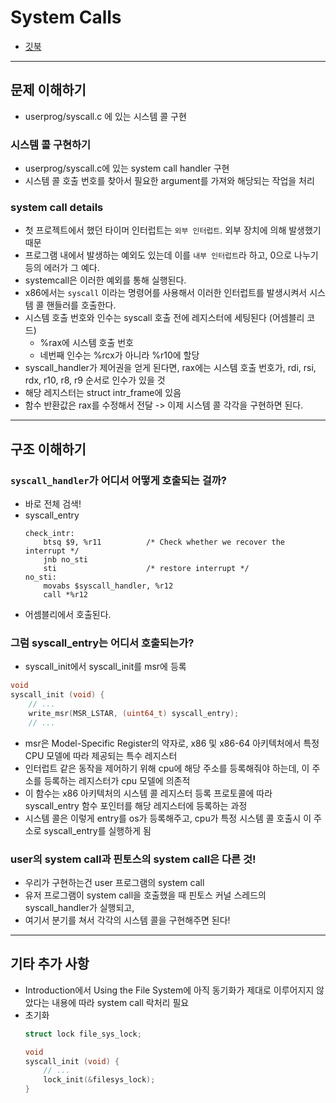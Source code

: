 # System Calls
- [깃북](https://casys-kaist.github.io/pintos-kaist/project2/system_call.html)

---
## 문제 이해하기
- userprog/syscall.c 에 있는 시스템 콜 구현

### 시스템 콜 구현하기
- userprog/syscall.c에 있는 system call handler 구현
- 시스템 콜 호출 번호를 찾아서 필요한 argument를 가져와 해당되는 작업을 처리

### system call details
- 첫 프로젝트에서 했던 타이머 인터럽트는 `외부 인터럽트`. 외부 장치에 의해 발생했기 때문
- 프로그램 내에서 발생하는 예외도 있는데 이를 `내부 인터럽트`라 하고, 0으로 나누기 등의 에러가 그 예다.
- systemcall은 이러한 예외를 통해 실행된다.
- x86에서는 `syscall` 이라는 명령어를 사용해서 이러한 인터럽트를 발생시켜서 시스템 콜 핸들러를 호출한다.
- 시스템 호출 번호와 인수는 syscall 호출 전에 레지스터에 세팅된다 (어셈블리 코드)
    - %rax에 시스템 호출 번호 
    - 네번째 인수는 %rcx가 아니라 %r10에 할당
- syscall_handler가 제어권을 얻게 된다면, rax에는 시스템 호출 번호가, rdi, rsi, rdx, r10, r8, r9 순서로 인수가 있을 것
- 해당 레지스터는 struct intr_frame에 있음
- 함수 반환값은 rax를 수정해서 전달
-> 이제 시스템 콜 각각을 구현하면 된다.

---
## 구조 이해하기
###  `syscall_handler`가 어디서 어떻게 호출되는 걸까?
- 바로 전체 검색!
- syscall_entry
    ```
    check_intr:
        btsq $9, %r11          /* Check whether we recover the interrupt */
        jnb no_sti
        sti                    /* restore interrupt */
    no_sti:
        movabs $syscall_handler, %r12
        call *%r12
    ```
- 어셈블리에서 호출된다.

### 그럼 syscall_entry는 어디서 호출되는가?
- syscall_init에서 syscall_init를 msr에 등록
```c
void
syscall_init (void) {
    // ...
	write_msr(MSR_LSTAR, (uint64_t) syscall_entry);
    // ...
```
- msr은 Model-Specific Register의 약자로, x86 및 x86-64 아키텍처에서 특정 CPU 모델에 따라 제공되는 특수 레지스터
- 인터럽트 같은 동작을 제어하기 위해 cpu에 해당 주소를 등록해줘야 하는데, 이 주소를 등록하는 레지스터가 cpu 모델에 의존적
- 이 함수는 x86 아키텍처의 시스템 콜 레지스터 등록 프로토콜에 따라 syscall_entry 함수 포인터를 해당 레지스터에 등록하는 과정
- 시스템 콜은 이렇게 entry를 os가 등록해주고, cpu가 특정 시스템 콜 호출시 이 주소로 syscall_entry를 실행하게 됨

### user의 system call과 핀토스의 system call은 다른 것!
- 우리가 구현하는건 user 프로그램의 system call
- 유저 프로그램이 system call을 호출했을 때 핀토스 커널 스레드의 syscall_handler가 실행되고, 
- 여기서 분기를 쳐서 각각의 시스템 콜을 구현해주면 된다!

---

## 기타 추가 사항
- Introduction에서 Using the File System에 아직 동기화가 제대로 이루어지지 않았다는 내용에 따라 system call 락처리 필요
- 초기화
    ```c
    struct lock file_sys_lock;

    void
    syscall_init (void) {
        // ...
        lock_init(&filesys_lock);
    }
    ```